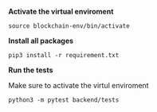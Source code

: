 **Activate the virtual enviroment**

```
source blockchain-env/bin/activate
```

**Install all packages**
```
pip3 install -r requirement.txt
```
**Run the tests**

Make sure to activate the virtul enviroment

```
python3 -m pytest backend/tests

```
